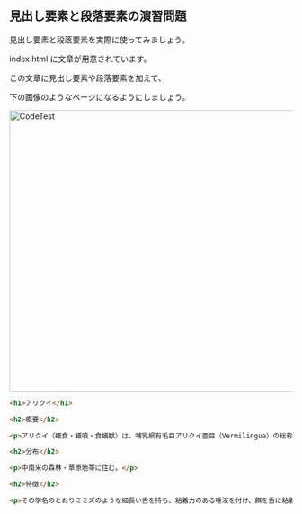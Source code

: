 ## 見出し要素と段落要素の演習問題

<p>見出し要素と段落要素を実際に使ってみましょう。</p>
<p>index.html に文章が用意されています。</p>
<p>この文章に見出し要素や段落要素を加えて、</p>
<p>下の画像のようなページになるようにしましょう。</p>

<img src="https://img-c.udemycdn.com/redactor/raw/coding_exercise_instructions/2021-10-02_11-31-41-04b316c46a96f659f3e4edd8878fd1d3.png" width="850px" height="500px" alt="CodeTest"></img>

```html
<h1>アリクイ</h1>

<h2>概要</h2>

<p>アリクイ（蟻食・蟻喰・食蟻獣）は、哺乳綱有毛目アリクイ亜目（Vermilingua）の総称である。アリやシロアリを食べることからアリクイ、英語でもアントイーター（anteater）と呼ぶ。分類群の学名 （Vermilingua）は「蠕虫状の舌」を意味し、まれに「虫舌亜目」とも訳されるが、もっぱら「アリクイ亜目」と意訳される。ただし、分類体系によっては下目にもなる。</p>

<h2>分布</h2>

<p>中南米の森林・草原地帯に住む。</p>

<h2>特徴</h2>

<p>その学名のとおりミミズのような細長い舌を持ち、粘着力のある唾液を付け、餌を舌に粘着させて捕る。口吻は極端に細長く、口は小さく歯がほとんどない。餌は丸呑みされる。このため、虫のような小さな餌かペースト状の餌（もっぱら飼育下で与えられる）しか食べることができない。尾は長くて力強く、オオアリクイ以外は物に巻きつけることができる。前足の第3指は強大な鉤爪を持ち、蟻塚を崩したり、木に登ったり、捕食者に対する武器として使う。</p>

```

 